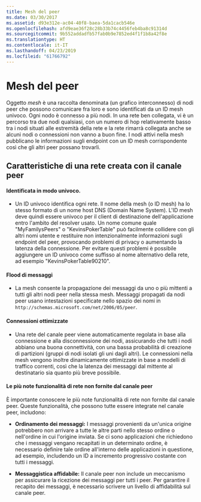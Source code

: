 ```yaml
---
title: Mesh del peer
ms.date: 03/30/2017
ms.assetid: d93e312e-ac04-40f8-baea-5da1cacb546e
ms.openlocfilehash: afd9eae36f28c28b33b74c4456feb4ba8c91314d
ms.sourcegitcommit: 9b552addadfb57fab0b9e7852ed4f1f1b8a42f8e
ms.translationtype: HT
ms.contentlocale: it-IT
ms.lasthandoff: 04/23/2019
ms.locfileid: "61766792"
---
```

# <a name="peer-meshes"></a>Mesh del peer
Oggetto *mesh* è una raccolta denominata (un grafico interconnesso) di nodi peer che possono comunicare fra loro e sono identificati da un ID mesh univoco. Ogni nodo è connesso a più nodi. In una rete ben collegata, vi è un percorso tra due nodi qualsiasi, con un numero di hop relativamente basso tra i nodi situati alle estremità della rete e la rete rimarrà collegata anche se alcuni nodi o connessioni non vanno a buon fine. I nodi attivi nella mesh pubblicano le informazioni sugli endpoint con un ID mesh corrispondente così che gli altri peer possano trovarli.  
  
## <a name="characteristics-of-a-mesh-created-using-peer-channel"></a>Caratteristiche di una rete creata con il canale peer  
  
#### <a name="uniquely-identified"></a>Identificata in modo univoco.  
  
- Un ID univoco identifica ogni rete. Il nome della mesh (o ID mesh) ha lo stesso formato di un nome host DNS (Domain Name System). L'ID mesh deve quindi essere univoco per il client di destinazione dell'applicazione entro l'ambito del resolver usato. Un nome comune quale "MyFamilysPeers" o "KevinsPokerTable" può facilmente collidere con gli altri nomi utente e restituire non intenzionalmente informazioni sugli endpoint del peer, provocando problemi di privacy o aumentando la latenza della connessione. Per evitare questi problemi è possibile aggiungere un ID univoco come suffisso al nome alternativo della rete, ad esempio "KevinsPokerTable90210".  
  
#### <a name="message-flooding"></a>Flood di messaggi  
  
- La mesh consente la propagazione dei messaggi da uno o più mittenti a tutti gli altri nodi peer nella stessa mesh. Messaggi propagati da nodi peer usano intestazioni specificate nello spazio dei nomi in `http://schemas.microsoft.com/net/2006/05/peer`.  
  
#### <a name="optimized-connections"></a>Connessioni ottimizzate  
  
- Una rete del canale peer viene automaticamente regolata in base alla connessione e alla disconnessione dei nodi, assicurando che tutti i nodi abbiano una buona connettività, con una bassa probabilità di creazione di partizioni (gruppi di nodi isolati gli uni dagli altri). Le connessioni nella mesh vengono inoltre dinamicamente ottimizzate in base a modelli di traffico correnti, così che la latenza dei messaggi dal mittente al destinatario sia quanto più breve possibile.  
  
#### <a name="popular-network-features-that-peer-channel-does-not-provide"></a>Le più note funzionalità di rete non fornite dal canale peer  
 È importante conoscere le più note funzionalità di rete non fornite dal canale peer. Queste funzionalità, che possono tutte essere integrate nel canale peer, includono:  
  
- **Ordinamento dei messaggi:** I messaggi provenienti da un'unica origine potrebbero non arrivare a tutte le altre parti nello stesso ordine o nell'ordine in cui l'origine inviata. Se ci sono applicazioni che richiedono che i messaggi vengano recapitati in un determinato ordine, è necessario definire tale ordine all'interno delle applicazioni in questione, ad esempio, includendo un ID a incremento progressivo costante con tutti i messaggi.  
  
- **Messaggistica affidabile:** Il canale peer non include un meccanismo per assicurare la ricezione dei messaggi per tutti i peer. Per garantire il recapito dei messaggi, è necessario scrivere un livello di affidabilità sul canale peer.

